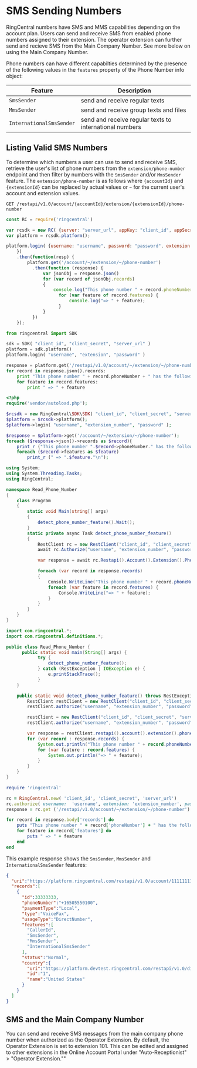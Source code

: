 # SMS Sending Numbers

RingCentral numbers have SMS and MMS capabilities depending on the account plan. Users can send and receive SMS from enabled phone numbers assigned to their extension. The operator extension can further send and recieve SMS from the Main Company Number. See more below on using the Main Company Number.

Phone numbers can have different capabilties determined by the presence of the following values in the `features` property of the Phone Number info object:

| Feature | Description |
|-|-|
| `SmsSender` | send and receive regular texts |
| `MmsSender` | send and receive group texts and files |
| `InternationalSmsSender` | send and receive regular texts to international numbers |

## Listing Valid SMS Numbers

To determine which numbers a user can use to send and receive SMS, retrieve the user's list of phone numbers from the `extension/phone-number` endpoint and then filter by numbers with the `SmsSender` and/or `MmsSender` feature. The `extension/phone-number` is as follows where `{accountId}` and `{extensionId}` can be replaced by actual values or `~` for the current user's account and extension values.

```http tab="HTTP"
GET /restapi/v1.0/account/{accountId}/extension/{extensionId}/phone-number
```

```javascript tab="JavaScript"
const RC = require('ringcentral')

var rcsdk = new RC( {server: "server_url", appKey: "client_id", appSecret: "client_secret"} );
var platform = rcsdk.platform();

platform.login( {username: "username", password: "password", extension: "extension_number"
    })
    .then(function(resp) {
        platform.get('/account/~/extension/~/phone-number')
          .then(function (response) {
              var jsonObj = response.json()
              for (var record of jsonObj.records)
              {
                  console.log("This phone number " + record.phoneNumber + " has the following features: " );
                	for (var feature of record.features) {
                		console.log("=> " + feature);
                	}
              }
          })
    });
```

```python tab="Python"
from ringcentral import SDK

sdk = SDK( "client_id", "client_secret", "server_url" )
platform = sdk.platform()
platform.login( "username", "extension", "password" )

response = platform.get('/restapi/v1.0/account/~/extension/~/phone-number')
for record in response.json().records:
    print "This phone number " + record.phoneNumber + " has the following features: "
    for feature in record.features:
        print " => " + feature
```

```php tab="PHP"
<?php
require('vendor/autoload.php');

$rcsdk = new RingCentral\SDK\SDK( "client_id", "client_secret", "server_url" );
$platform = $rcsdk->platform();
$platform->login( "username", "extension_number", "password" );

$response = $platform->get('/account/~/extension/~/phone-number');
foreach ($response->json()->records as $record){
    print_r ("This phone number ".$record->phoneNumber." has the following features: "."\n");
    foreach ($record->features as $feature)
        print_r (" => ".$feature."\n");
```

```c# tab="C#"
using System;
using System.Threading.Tasks;
using RingCentral;

namespace Read_Phone_Number
{
    class Program
    {
        static void Main(string[] args)
        {
            detect_phone_number_feature().Wait();
        }
        static private async Task detect_phone_number_feature()
        {
            RestClient rc = new RestClient("client_id", "client_secret", "server_url");
            await rc.Authorize("username", "extension_number", "password");

            var response = await rc.Restapi().Account().Extension().PhoneNumber().Get();

            foreach (var record in response.records)
            {
                Console.WriteLine("This phone number " + record.phoneNumber + " has the following features: " );
              	foreach (var feature in record.features) {
              		Console.WriteLine("=> " + feature);
              	}
            }
        }
    }
}
```

```java tab="Java"
import com.ringcentral.*;
import com.ringcentral.definitions.*;

public class Read_Phone_Number {
	  public static void main(String[] args) {
    		try {
    			detect_phone_number_feature();
    		} catch (RestException | IOException e) {
    			e.printStackTrace();
    		}
  	}

    public static void detect_phone_number_feature() throws RestException, IOException{
        RestClient restClient = new RestClient("client_id", "client_secret", "server_url");
        restClient.authorize("username", "extension_number", "password");

        restClient = new RestClient("client_id", "client_secret", "server_url");
        restClient.authorize("username", "extension_number", "password");

        var response = restClient.restapi().account().extension().phonenumber().get();
        for (var record : response.records) {
          	System.out.println("This phone number " + record.phoneNumber + " has the following features: " );
          	for (var feature : record.features) {
          		System.out.println("=> " + feature);
          	}
        }
    }
}
```

```ruby tab="Ruby"
require 'ringcentral'

rc = RingCentral.new( 'client_id', 'client_secret', 'server_url')
rc.authorize( username:  'username', extension: 'extension_number', password:  'password')
response = rc.get ('/restapi/v1.0/account/~/extension/~/phone-number')

for record in response.body['records'] do
    puts "This phone number " + record['phoneNumber'] + " has the following features: "
    for feature in record['features'] do
        puts " => " + feature
    end
end
```

This example response shows the `SmsSender`, `MmsSender` and `InternationalSmsSender` features:

```json hl_lines="12 13 14",linenums="1"
{
  "uri":"https://platform.ringcentral.com/restapi/v1.0/account/11111111/extension/22222222/phone-number?page=1&perPage=100",
  "records":[
    {
      "id":33333333,
      "phoneNumber":"+16505550100",
      "paymentType":"Local",
      "type":"VoiceFax",
      "usageType":"DirectNumber",
      "features":[
        "CallerId",
        "SmsSender",
        "MmsSender",
        "InternationalSmsSender"
      ],
      "status":"Normal",
      "country":{
        "uri":"https://platform.devtest.ringcentral.com/restapi/v1.0/dictionary/country/1",
        "id":"1",
        "name":"United States"
      }
    }
  ]
}
```

## SMS and the Main Company Number

You can send and receive SMS messages from the main company phone number when authorized as the Operator Extension. By default, the Operator Extension is set to extension 101. This can be edited and assigned to other extensions in the Online Account Portal under "Auto-Receptionist" > "Operator Extension.""
